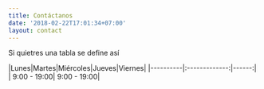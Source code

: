 ```yaml
---
title: Contáctanos
date: '2018-02-22T17:01:34+07:00'
layout: contact
---
```


Si quietres una tabla se define así

|Lunes|Martes|Miércoles|Jueves|Viernes|
|----------|:-------------:|------:|
| 9:00 - 19:00| 9:00 - 19:00|

